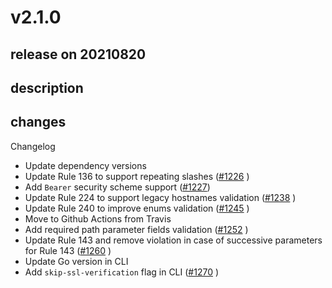 # v2.1.0

## release on 20210820
## description
## changes
Changelog

* Update dependency versions
* Update Rule 136 to support repeating slashes (<a class="issue-link js-issue-link" data-error-text="Failed to load title" data-id="860119746" data-permission-text="Title is private" data-url="https://github.com/zalando/zally/issues/1226" data-hovercard-type="pull_request" data-hovercard-url="/zalando/zally/pull/1226/hovercard" href="https://github.com/zalando/zally/pull/1226">#1226</a> )
* Add <code>Bearer</code> security scheme support (<a class="issue-link js-issue-link" data-error-text="Failed to load title" data-id="866410777" data-permission-text="Title is private" data-url="https://github.com/zalando/zally/issues/1227" data-hovercard-type="pull_request" data-hovercard-url="/zalando/zally/pull/1227/hovercard" href="https://github.com/zalando/zally/pull/1227">#1227</a>)
* Update Rule 224 to support legacy hostnames validation (<a class="issue-link js-issue-link" data-error-text="Failed to load title" data-id="897987192" data-permission-text="Title is private" data-url="https://github.com/zalando/zally/issues/1238" data-hovercard-type="pull_request" data-hovercard-url="/zalando/zally/pull/1238/hovercard" href="https://github.com/zalando/zally/pull/1238">#1238</a> )
* Update Rule 240 to improve enums validation (<a class="issue-link js-issue-link" data-error-text="Failed to load title" data-id="906570520" data-permission-text="Title is private" data-url="https://github.com/zalando/zally/issues/1245" data-hovercard-type="pull_request" data-hovercard-url="/zalando/zally/pull/1245/hovercard" href="https://github.com/zalando/zally/pull/1245">#1245</a> )
* Move to Github Actions from Travis
* Add required path parameter fields validation (<a class="issue-link js-issue-link" data-error-text="Failed to load title" data-id="913888531" data-permission-text="Title is private" data-url="https://github.com/zalando/zally/issues/1252" data-hovercard-type="pull_request" data-hovercard-url="/zalando/zally/pull/1252/hovercard" href="https://github.com/zalando/zally/pull/1252">#1252</a> )
* Update Rule 143 and remove violation in case of successive parameters for Rule 143 (<a class="issue-link js-issue-link" data-error-text="Failed to load title" data-id="928549084" data-permission-text="Title is private" data-url="https://github.com/zalando/zally/issues/1260" data-hovercard-type="pull_request" data-hovercard-url="/zalando/zally/pull/1260/hovercard" href="https://github.com/zalando/zally/pull/1260">#1260</a> )
* Update Go version in CLI
* Add <code>skip-ssl-verification</code> flag in CLI (<a class="issue-link js-issue-link" data-error-text="Failed to load title" data-id="931997481" data-permission-text="Title is private" data-url="https://github.com/zalando/zally/issues/1270" data-hovercard-type="pull_request" data-hovercard-url="/zalando/zally/pull/1270/hovercard" href="https://github.com/zalando/zally/pull/1270">#1270</a> )

